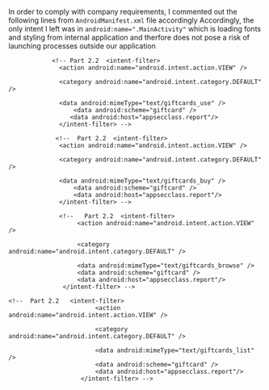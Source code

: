In order to comply with company requirements, I commented out the following lines from `AndroidManifest.xml` file accordingly 
Accordingly, the only intent I left was in `android:name=".MainActivity"` which is loading fonts and styling from internal application and therfore does not pose a risk of launching processes outside our application

```
            <!-- Part 2.2  <intent-filter>
              <action android:name="android.intent.action.VIEW" />

              <category android:name="android.intent.category.DEFAULT" />

              <data android:mimeType="text/giftcards_use" />
                  <data android:scheme="giftcard" />
                 <data android:host="appsecclass.report"/>
              </intent-filter> -->
```

```
             <!--  Part 2.2  <intent-filter>
              <action android:name="android.intent.action.VIEW" />

              <category android:name="android.intent.category.DEFAULT" />

              <data android:mimeType="text/giftcards_buy" />
                  <data android:scheme="giftcard" />
                  <data android:host="appsecclass.report"/>
              </intent-filter> -->
```


```
              <!--   Part 2.2  <intent-filter>
                   <action android:name="android.intent.action.VIEW" />

                   <category android:name="android.intent.category.DEFAULT" />

                   <data android:mimeType="text/giftcards_browse" />
                   <data android:scheme="giftcard" />
                   <data android:host="appsecclass.report"/>
               </intent-filter> -->
```

```
<!--  Part 2.2   <intent-filter>
                        <action android:name="android.intent.action.VIEW" />

                        <category android:name="android.intent.category.DEFAULT" />

                        <data android:mimeType="text/giftcards_list" />
                        <data android:scheme="giftcard" />
                        <data android:host="appsecclass.report"/>
                    </intent-filter> -->
```